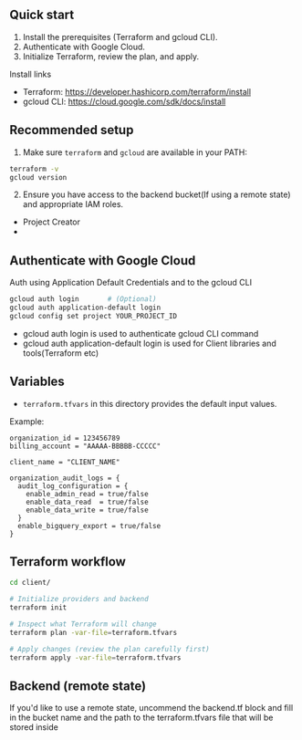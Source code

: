 
## Quick start

1. Install the prerequisites (Terraform and gcloud CLI).
2. Authenticate with Google Cloud.
3. Initialize Terraform, review the plan, and apply.



Install links 

- Terraform: https://developer.hashicorp.com/terraform/install
- gcloud CLI: https://cloud.google.com/sdk/docs/install

## Recommended setup

1. Make sure `terraform` and `gcloud` are available in your PATH:

```bash
terraform -v
gcloud version
```

2. Ensure you have access to the backend bucket(If using a remote state) and appropriate IAM roles.
- Project Creator
- 

## Authenticate with Google Cloud
Auth using Application Default Credentials and to the gcloud CLI

```bash
gcloud auth login       # (Optional)
gcloud auth application-default login
gcloud config set project YOUR_PROJECT_ID
```

- gcloud auth login is used to authenticate gcloud CLI command 
- gcloud auth application-default login is used for Client libraries and tools(Terraform etc)


## Variables

- `terraform.tfvars` in this directory provides the default input values.

Example:

```hcl
organization_id = 123456789
billing_account = "AAAAA-BBBBB-CCCCC"

client_name = "CLIENT_NAME"

organization_audit_logs = {
  audit_log_configuration = {
    enable_admin_read = true/false
    enable_data_read  = true/false
    enable_data_write = true/false
  }
  enable_bigquery_export = true/false
}

```

## Terraform workflow
```bash
cd client/

# Initialize providers and backend
terraform init

# Inspect what Terraform will change
terraform plan -var-file=terraform.tfvars

# Apply changes (review the plan carefully first)
terraform apply -var-file=terraform.tfvars
```

## Backend (remote state)

If you'd like to use a remote state, uncommend the backend.tf block and fill in the bucket name and the path to the terraform.tfvars file that will be stored inside


